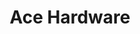---
title: "Ace Hardware"
url: /naperville/ace-hardware-south-naper-boulevard/
shop: doityourself
---